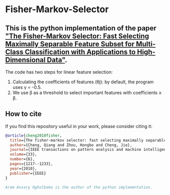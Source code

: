 # Fisher-Markov-Selector

## This is the python implementation of the paper ["The Fisher-Markov Selector: Fast Selecting Maximally Separable Feature Subset for Multi-Class Classification with Applications to High-Dimensional Data"](https://picture.iczhiku.com/resource/paper/wHifiaTUwqZrkmMX.pdf).

The code has two steps for linear feature selection:

1) Calculating the coefficients of features (θj): by default, the program uses γ = -0.5.
2) We use β as a threshold to select important features with coefficients ≥ β.


## How to cite

If you find this repository useful in your work, please consider citing it:

``` bibtex
@article{cheng2010fisher,
  title={The fisher-markov selector: fast selecting maximally separable feature subset for multiclass classification with applications to high-dimensional data},
  author={Cheng, Qiang and Zhou, Hongbo and Cheng, Jie},
  journal={IEEE transactions on pattern analysis and machine intelligence},
  volume={33},
  number={6},
  pages={1217--1233},
  year={2010},
  publisher={IEEE}
}

Aram Ansary Ogholbake is the author of the python implementation.
```



